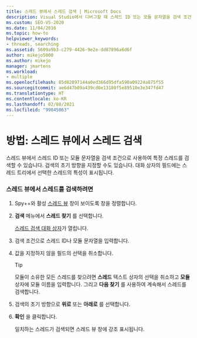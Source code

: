 ```yaml
---
title: 스레드 뷰에서 스레드 검색 | Microsoft Docs
description: Visual Studio에서 디버그할 때 스레드 ID 또는 모듈 문자열을 검색 조건으로 사용하여 Spy++ 도구의 스레드 뷰에서 특정 스레드를 검색합니다.
ms.custom: SEO-VS-2020
ms.date: 11/04/2016
ms.topic: how-to
helpviewer_keywords:
- threads, searching
ms.assetid: 5609a9b3-c279-4426-9e2e-dd87896a6d6f
author: mikejo5000
ms.author: mikejo
manager: jmartens
ms.workload:
- multiple
ms.openlocfilehash: 85d82897144a0ed366d95dfa590a09224a875f55
ms.sourcegitcommit: ae6d47b09a439cd0e13180f5e89510e3e347fd47
ms.translationtype: HT
ms.contentlocale: ko-KR
ms.lasthandoff: 02/08/2021
ms.locfileid: "99845063"
---
```

# <a name="how-to-search-for-a-thread-in-threads-view"></a>방법: 스레드 뷰에서 스레드 검색
스레드 뷰에서 스레드 ID 또는 모듈 문자열을 검색 조건으로 사용하여 특정 스레드를 검색할 수 있습니다. 검색의 초기 방향을 지정할 수도 있습니다. 대화 상자의 필드에는 스레드 트리에서 선택한 스레드의 특성이 표시됩니다.

### <a name="to-search-for-a-thread-in-threads-view"></a>스레드 뷰에서 스레드를 검색하려면

1. Spy++와 활성 [스레드 뷰](../debugger/threads-view.md) 창이 보이도록 창을 정렬합니다.

2. **검색** 메뉴에서 **스레드 찾기** 를 선택합니다.

    [스레드 검색 대화 상자](../debugger/thread-search-dialog-box.md)가 열립니다.

3. 검색 조건으로 스레드 ID나 모듈 문자열을 입력합니다.

4. 값을 지정하지 않을 필드의 선택을 취소합니다.

   > [!TIP]
   > 모듈이 소유한 모든 스레드를 찾으려면 **스레드** 텍스트 상자의 선택을 취소하고 **모듈** 상자에 모듈 이름을 입력합니다. 그리고 **다음 찾기** 를 사용하여 계속해서 스레드를 검색합니다.

5. 검색의 초기 방향으로 **위로** 또는 **아래로** 를 선택합니다.

6. **확인** 을 클릭합니다.

   일치하는 스레드가 검색되면 스레드 뷰 창에 강조 표시됩니다.